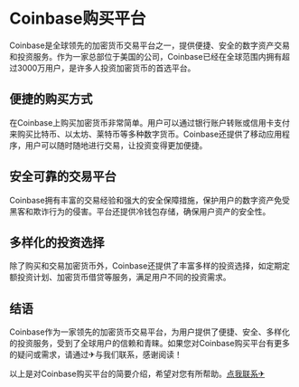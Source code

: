# Coinbase购买平台

Coinbase是全球领先的加密货币交易平台之一，提供便捷、安全的数字资产交易和投资服务。作为一家总部位于美国的公司，Coinbase已经在全球范围内拥有超过3000万用户，是许多人投资加密货币的首选平台。

## 便捷的购买方式

在Coinbase上购买加密货币非常简单。用户可以通过银行账户转账或信用卡支付来购买比特币、以太坊、莱特币等多种数字货币。Coinbase还提供了移动应用程序，用户可以随时随地进行交易，让投资变得更加便捷。

## 安全可靠的交易平台

Coinbase拥有丰富的交易经验和强大的安全保障措施，保护用户的数字资产免受黑客和欺诈行为的侵害。平台还提供冷钱包存储，确保用户资产的安全性。

## 多样化的投资选择

除了购买和交易加密货币外，Coinbase还提供了丰富多样的投资选择，如定期定额投资计划、加密货币借贷等服务，满足用户不同的投资需求。

## 结语

Coinbase作为一家领先的加密货币交易平台，为用户提供了便捷、安全、多样化的投资服务，受到了全球用户的信赖和青睐。如果您对Coinbase购买平台有更多的疑问或需求，请通过✈与我们联系，感谢阅读！

以上是对Coinbase购买平台的简要介绍，希望对您有所帮助。[点我联系✈](https://mail.G208.com)